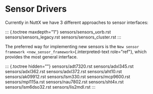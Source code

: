 Sensor Drivers
==============

Currently in NuttX we have 3 different approaches to sensor interfaces:

::: {.toctree maxdepth="1"}
sensors/sensors\_uorb.rst sensors/sensors\_legacy.rst
sensors/sensors\_cluster.rst
:::

The preferred way for implementing new sensors is the
`New sensor framework <new_sensor_framework>`{.interpreted-text
role="ref"}, which provides the most general interface.

::: {.toctree hidden=""}
sensors/adt7320.rst sensors/adxl345.rst sensors/adxl362.rst
sensors/adxl372.rst sensors/aht10.rst sensors/ak09912.rst
sensors/lsm330.rst sensors/mcp9600.rst sensors/mpl115a.rst
sensors/nau7802.rst sensors/sht4x.rst sensors/lsm6dso32.rst
sensors/lis2mdl.rst
:::
